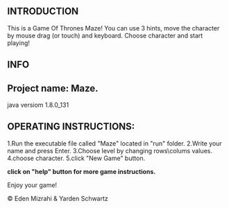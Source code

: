 INTRODUCTION
-----------------------
This is a Game Of Thrones Maze!
You can use 3 hints, move the character by mouse drag (or touch) and keyboard. 
Choose character and start playing!


INFO
-----------------------
Project name: Maze.
-----------------------
java versiom 1.8.0_131



OPERATING INSTRUCTIONS:
-----------------------
1.Run the executable file called "Maze" located in "run" folder.
2.Write your name and press Enter.
3.Choose level by changing rows\colums values. 
4.choose character.
5.click "New Game" button.

**click on "help" button for more game instructions.**

Enjoy your game!

© Eden Mizrahi & Yarden Schwartz
